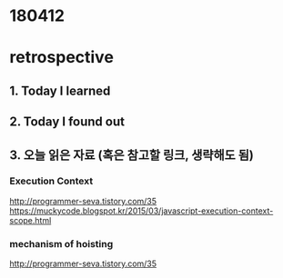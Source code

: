 
# 180412
# retrospective

## 1. Today I learned





## 2. Today I found out




## 3. 오늘 읽은 자료 (혹은 참고할 링크, 생략해도 됨)

### Execution Context
http://programmer-seva.tistory.com/35
https://muckycode.blogspot.kr/2015/03/javascript-execution-context-scope.html


### mechanism of hoisting 
http://programmer-seva.tistory.com/35